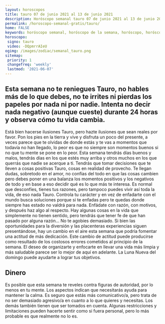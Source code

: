 ```yaml
---
layout: horoscopos
title: tauro 07 de junio 2021 al 13 de junio 2021 
description: Horóscopo semanal tauro 07 de junio 2021 al 13 de junio 2021. Esta semana no te reniegues Tauro, no hables más de lo que debes, no te irrites ni pierdas los papeles por nada ni por nadie. Intenta no decir nada negativo (aunque cueste) durante 24 horas y observa cómo tu vida cambia. 
permalink: /horoscopo-semanal-gratis/tauro/
home: FALSE
keywords: horóscopo semanal, horóscopo de la semana, horóscopo, horóscopo gratis,horóscopos, horóscopo esperanza gracia, horoscopos tauro la semana, horóscopos gratis, Tarot, Astrologia, Zodíaco, tauro, horoscopo gratis, semanal
horoscopo:
 signo: tauro
 video: -DQpmrrAIeU
ogimg: /images/zodiac/semanal_tauro.png
sitemap:
 priority: 1
 changefreq: 'weekly'
 lastmod: '2021-06-07'
---
```




## Esta semana no te reniegues Tauro, no hables más de lo que debes, no te irrites ni pierdas los papeles por nada ni por nadie. Intenta no decir nada negativo (aunque cueste) durante 24 horas y observa cómo tu vida cambia. 

Está bien hacerse ilusiones Tauro, pero hazte ilusiones que sean reales por favor. Pon los pies en la tierra y vive y disfruta un poco del presente, a veces parece que te olvidas de donde estás y te vas a momentos que todavía no han llegado, lo peor es que no siempre son momentos buenos si no que tu mente se pone en lo peor. Esta semana tendrás días buenos y malos, tendrás días en los que estés muy arriba y otros muchos en los que querrás que nadie se acerque a ti. Tendrás que tomar decisiones que te lleven a cosas positivas Tauro, cosas en realidad de provecho. Te llegan dudas, sobretodo en el amor, no confías del todo en que las cosas cambien pero debes poner en una balanza los momentos positivos y los negativos de todo y en base a eso decidir qué es lo que más te interesa. Es normal que desconfíes, tienes tus razones, pero tampoco puedes vivir así toda la vida, de eso nada Tauro. Controla tu carácter y en vez de enfadarte con el mundo busca soluciones porque si te enfadas pero te quedas donde siempre has estado no valdrá para nada. Enfádate con razón, con motivos, y después haz algo al respecto. Hay algunas cosas en la vida que simplemente no tienen sentido, pero tendrás que tener fe de que han pasado por alguna razón… No te agobies demasiado.
Si bien las oportunidades para la diversión y las placenteras experiencias siguen presentándose, hay un cambio en el aire esta semana que podría fomentar una actitud de más dedicación. Este cambio de actitud puede producirse como resultado de los costosos errores cometidos al principio de la semana. El deseo de organizarte y enfocarte en llevar una vida más limpia y más saludable parece ser lo mejor de aquí en adelante. La Luna Nueva del domingo puede ayudarte a lograr tus objetivos.

## Dinero

Es posible que esta semana te reveles contra figuras de autoridad, por lo menos en tu mente. Los aspectos indican que necesitarás ayuda para mantener la calma. Es seguro que estás más comunicativo/a, pero trata de no ser demasiado agresivo/a en cuanto a lo que quieres y necesitas. Los demás también tienen que ser tomados en cuenta. Algunas restricciones y limitaciones pueden hacerte sentir como si fuera personal, pero lo más probable es que realmente no lo es.